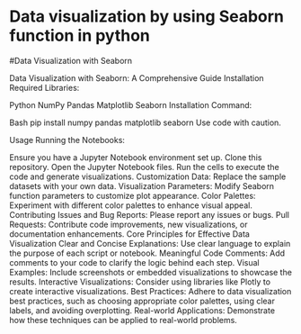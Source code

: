 # Data visualization  by using Seaborn  function in python
 
#Data Visualization with Seaborn

Data Visualization with Seaborn: A Comprehensive Guide Installation Required Libraries:

Python NumPy Pandas Matplotlib Seaborn Installation Command:

Bash pip install numpy pandas matplotlib seaborn Use code with caution.

Usage Running the Notebooks:

Ensure you have a Jupyter Notebook environment set up. Clone this repository. Open the Jupyter Notebook files. Run the cells to execute the code and generate visualizations. Customization Data: Replace the sample datasets with your own data. Visualization Parameters: Modify Seaborn function parameters to customize plot appearance. Color Palettes: Experiment with different color palettes to enhance visual appeal. Contributing Issues and Bug Reports: Please report any issues or bugs. Pull Requests: Contribute code improvements, new visualizations, or documentation enhancements. Core Principles for Effective Data Visualization Clear and Concise Explanations: Use clear language to explain the purpose of each script or notebook. Meaningful Code Comments: Add comments to your code to clarify the logic behind each step. Visual Examples: Include screenshots or embedded visualizations to showcase the results. Interactive Visualizations: Consider using libraries like Plotly to create interactive visualizations. Best Practices: Adhere to data visualization best practices, such as choosing appropriate color palettes, using clear labels, and avoiding overplotting. Real-world Applications: Demonstrate how these techniques can be applied to real-world problems.